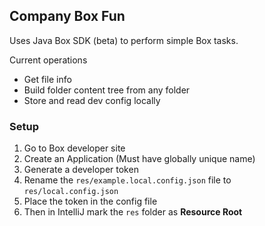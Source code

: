 ## Company Box Fun

Uses Java Box SDK (beta) to perform simple Box tasks.

Current operations

- Get file info
- Build folder content tree from any folder
- Store and read dev config locally

### Setup

1. Go to Box developer site
1. Create an Application (Must have globally unique name)
1. Generate a developer token
1. Rename the `res/example.local.config.json` file to `res/local.config.json`
1. Place the token in the config file
1. Then in IntelliJ mark the `res` folder as **Resource Root**